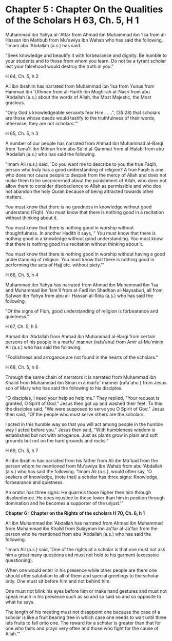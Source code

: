 Chapter 5 : Chapter On the Qualities of the Scholars H 63, Ch. 5, H 1
=====================================================================

Muhammad ibn Yahya al-'Attar from Ahmad ibn Muhammad ibn 'Isa from
al-Hassan ibn Mahbub from Mu'awiya ibn Wahab who has said the following.
"Imam abu 'Abdallah (a.s.) has said.

"Seek knowledge and beautify it with forbearance and dignity. Be humble
to your students and to those from whom you learn. Do not be a tyrant
scholar lest your falsehood would destroy the truth in you."

H 64, Ch. 5, h 2

Ali ibn Ibrahim has narrated from Muhammad ibn 'Isa from Yunus from
Hammad ibn 'Uthman from al-Harith ibn Mughirah al-Nasri from abu
'Abdallah (a.s.) about the words of Allah, the Most Majestic, the Most
gracious.

"Only God's knowledgeable servants fear Him . . ..", (35:28) that
scholars are those whose deeds would testify to the truthfulness of
their words, otherwise, they are not scholars.'"

H 65, Ch. 5, h 3

A number of our people has narrated from Ahmad ibn Muhammad al-Barqi
from 'Isma'il ibn Mihran from abu Sa'id al-Qammat from al-Halabi from
abu 'Abdallah (a.s.) who has said the following.

"Imam Ali (a.s.) said, 'Do you want me to describe to you the true
Faqih, person who truly has a good understanding of religion? A true
Faqih is one who does not cause people to despair from the mercy of
Allah and does not make them to be unconcerned about the punishment of
Allah, who does not allow them to consider disobedience to Allah as
permissible and who doe not abandon the holy Quran because of being
attracted towards other matters.

You must know that there is no goodness in knowledge without good
understand (Fiqh). You must know that there is nothing good in a
recitation without thinking about it.

You must know that there is nothing good in worship without
thoughtfulness. In another Hadith it says, " You must know that there is
nothing good in a knowledge without good understanding. You must know
that there is nothing good in a recitation without thinking about it.

You must know that there is nothing good in worship without having a
good understanding of religion. You must know that there is nothing good
in performing the acts of Hajj etc. without piety.'"

H 66, Ch. 5, h 4

Muhammad ibn Yahya has narrated from Ahmad ibn Muhammad ibn 'Isa and
Muhammad ibn 'Ism'il from al-Fadl ibn Shadhan al-Naysaburi, all from
Safwan ibn Yahya from abu al- Hassan al-Rida (a.s.) who has said the
following.

"Of the signs of Fiqh, good understanding of religion is forbearance
and quietness."

H 67, Ch. 5, h 5

Ahmad ibn 'Abdallah from Ahmad ibn Muhammad al-Barqi from certain
persons of his people in a marfu' manner (rafa'ahu) from Amir
al-Mu'minin Ali (a.s.) who has said the following.

"Foolishness and arrogance are not found in the hearts of the
scholars."

H 68, Ch. 5, h 6

Through the same chain of narrators it is narrated from Muhammad ibn
Khalid from Muhammad ibn Sinan in a marfu' manner (rafa'ahu ) from Jesus
son of Mary who has said the following to his disciples.

"O disciples, I need your help so help me." They replied, "Your request
is granted, O Spirit of God." Jesus then got up and washed their feet.
To this the disciples said, "We were supposed to serve you O Spirit of
God." Jesus then said, "Of the people who must serve others are the
scholars.

I acted in this humble way so that you will act among people in the
humble way I acted before you." Jesus then said, "With humbleness wisdom
is established but not with arrogance. Just as plants grow in plain and
soft grounds but not on the hard grounds and rocks."

H 69, Ch. 5, h 7

Ali ibn Ibrahim has narrated from his father from Ali ibn Ma'bad from
the person whom he mentioned from Mu'awiya ibn Wahab from abu 'Abdallah
(a.s.) who has said the following. "Imam Ali (a.s.), would often say, 'O
seekers of knowledge, (note that) a scholar has three signs: Knowledge,
forbearance and quietness.

An orator has three signs: He quarrels those higher then him through
disobedience. He does injustice to those lower than him in position
through domination and he becomes a supporter of the unjust.'"


**Chapter 6 : Chapter on the Rights of the scholars H 70, Ch. 6, h
1**

Ali ibn Muhammad ibn 'Abdallah has narrated from Ahmad ibn Muhammad
from Muhammad ibn Khalid from Sulayman ibn Ja'far al-Ja'fari from the
person who he mentioned from abu 'Abdallah (a.s.) who has said the
following.

"Imam Ali (a.s.) said, 'One of the rights of a scholar is that one must
not ask him a great many questions and must not hold to his garment
(excessive questioning).

When one would enter in his presence while other people are there one
should offer salutation to all of them and special greetings to the
scholar only. One must sit before him and not behind him.

One must not blink his eyes before him or make hand gestures and must
not speak much in his presence such as so and so said so and so opposite
to what he says.

The length of his meeting must not disappoint one because the case of a
scholar is like a fruit bearing tree in which case one needs to wait
until three lets fruits to fall onto one. The reward for a scholar is
greater than that for one who fasts and prays very often and those who
fight for the cause of Allah.'"


